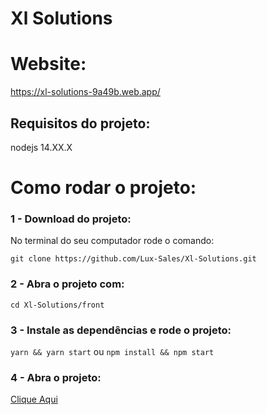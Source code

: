 # Xl Solutions

# Website:

https://xl-solutions-9a49b.web.app/

## Requisitos do projeto:
nodejs  14.XX.X <br/>

# Como rodar o projeto:

### 1 - Download do projeto:

No terminal do seu computador rode o comando:

`git clone https://github.com/Lux-Sales/Xl-Solutions.git`

### 2 - Abra o projeto com:

`cd Xl-Solutions/front`

### 3 - Instale as dependências e rode o projeto:

`yarn && yarn start`
ou
`npm install && npm start`

### 4 - Abra o projeto:

[Clique Aqui](http://localhost:3000)

